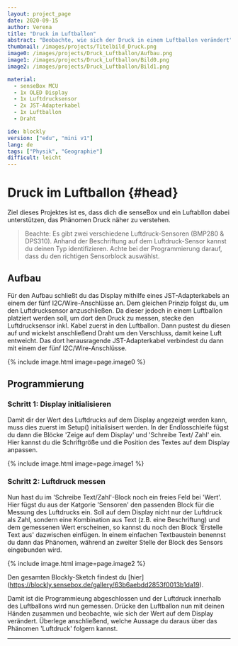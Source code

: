 ```yaml
---
layout: project_page
date: 2020-09-15
author: Verena
title: "Druck im Luftballon"
abstract: "Beobachte, wie sich der Druck in einem Luftballon verändert"
thumbnail: /images/projects/Titelbild_Druck.png
image0: /images/projects/Druck_Luftballon/Aufbau.png
image1: /images/projects/Druck_Luftballon/Bild0.png
image2: /images/projects/Druck_Luftballon/Bild1.png

material:
  - senseBox MCU
  - 1x OLED Display
  - 1x Luftdrucksensor
  - 2x JST-Adapterkabel
  - 1x Luftballon
  - Draht

ide: blockly
version: ["edu", "mini v1"]
lang: de
tags: ["Physik", "Geographie"]
difficult: leicht
---
```


# Druck im Luftballon {#head}

Ziel dieses Projektes ist es, dass dich die senseBox und ein Luftabllon dabei unterstützen, das Phänomen Druck näher zu verstehen.

>Beachte: Es gibt zwei verschiedene Luftdruck-Sensoren (BMP280 & DPS310). Anhand der Beschriftung auf dem Luftdruck-Sensor kannst du deinen Typ identifizieren. Achte bei der Programmierung darauf, dass du den richtigen Sensorblock auswählst. 

## Aufbau

Für den Aufbau schließt du das Display mithilfe eines JST-Adapterkabels an einem der fünf I2C/Wire-Anschlüsse an. Dem gleichen Prinzip folgst du, um den Luftdrucksensor anzuschließen. Da dieser jedoch in einem Luftballon platziert werden soll, um dort den Druck zu messen, stecke den Luftdrucksensor inkl. Kabel zuerst in den Luftballon. Dann pustest du diesen auf und wickelst anschließend Draht um den Verschluss, damit keine Luft entweicht. Das dort herausragende JST-Adapterkabel verbindest du dann mit einem der fünf I2C/Wire-Anschlüsse.

{% include image.html image=page.image0 %}

## Programmierung

### Schritt 1: Display initialisieren

Damit dir der Wert des Luftdrucks auf dem Display angezeigt werden kann, muss dies zuerst im Setup() initialisisert werden. In der Endlosschleife fügst du dann die Blöcke 'Zeige auf dem Display' und 'Schreibe Text/ Zahl' ein. Hier kannst du die Schriftgröße und die Position des Textes auf dem Display anpassen.

{% include image.html image=page.image1 %}

### Schritt 2: Luftdruck messen

Nun hast du im 'Schreibe Text/Zahl'-Block noch ein freies Feld bei 'Wert'. Hier fügst du aus der Katgorie 'Sensoren' den passenden Block für die Messung des Luftdrucks ein. Soll auf dem Display nicht nur der Luftdruck als Zahl, sondern eine Kombination aus Text (z.B. eine Beschriftung) und dem gemessenen Wert erscheinen, so kannst du noch den Block 'Erstelle Text aus' dazwischen einfügen. In einem einfachen Textbaustein benennst du dann das Phänomen, während an zweiter Stelle der Block des Sensors eingebunden wird.

{% include image.html image=page.image2 %}

Den gesamten Blockly-Sketch findest du [hier] (https://blockly.sensebox.de/gallery/63b6aebdd2853f0013b1da19).

Damit ist die Programmieung abgeschlossen und der Luftdruck innerhalb des Luftballons wird nun gemessen. Drücke den Luftballon nun mit deinen Händen zusammen und beobachte, wie sich der Wert auf dem Display verändert. Überlege anschließend, welche Aussage du daraus über das Phänomen 'Luftdruck' folgern kannst.

---
